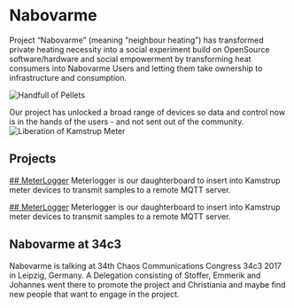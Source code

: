 # Nabovarme
Project “Nabovarme” (meaning “neighbour heating”) has transformed private heating necessity into a social experiment build on OpenSource software/hardware and social empowerment by transforming heat consumers into Nabovarme Users and letting them take ownership to infrastructure and consumption.

![Handfull of Pellets](https://nabovarme.github.com/images/handfull_of_pellets.png)



Our project has unlocked a broad range of devices so data and control now is in the hands of the users - and not sent out of the community.
![Liberation of Kamstrup Meter](https://nabovarme.github.com/images/kamstrup.png)

## Projects

[## MeterLogger](https://github.com/nabovarme/MeterLogger)
Meterlogger is our daughterboard to insert into Kamstrup meter devices to transmit samples to a remote MQTT server.

[## MeterLogger](https://github.com/nabovarme/MeterLogger)
Meterlogger is our daughterboard to insert into Kamstrup meter devices to transmit samples to a remote MQTT server.





## Nabovarme at 34c3
Nabovarme is talking at 34th Chaos Communications Congress 34c3 2017 in Leipzig, Germany.
A Delegation consisting of Stoffer, Emmerik and Johannes went there to promote the project and Christiania and maybe
find new people that want to engage in the project.
